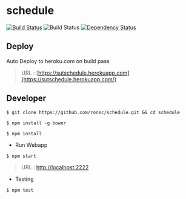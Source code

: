 # schedule  
[![Build Status](https://travis-ci.org/ronsc/schedule.svg)](https://travis-ci.org/ronsc/schedule) ![Build Status](https://codeship.com/projects/3fb5a160-ac58-0133-064a-1e5da553331a/status?branch=master) [![Dependency Status](https://david-dm.org/ronsc/schedule.svg)](https://david-dm.org/ronsc/schedule)
## Deploy ##
Auto Deploy to heroku.com on build pass
> URL : [https://sutschedule.herokuapp.com](https://sutschedule.herokuapp.com/)

## Developer ##
``` 
$ git clone https://github.com/ronsc/schedule.git && cd schedule
```
```
$ npm install -g bower
```
```
$ npm install
```

* Run Webapp
```
$ npm start
```
> URL : [http://localhost:2222](http://localhost:2222)

* Testing
```
$ npm test
```
